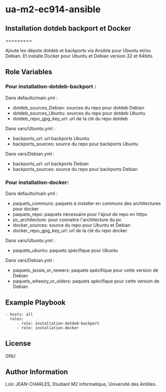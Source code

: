 # ua-m2-ec914-ansible

## Installation dotdeb backport et Docker
=========

Ajoute les dépots dotdeb et backports via Ansible pour Ubuntu et/ou Debian. Et installe Docker pour Ubuntu et Debian version 32 et 64bits.

Role Variables
--------------

### Pour  installation-dotdeb-backport :

Dans defaults/main.yml :
- dotdeb_sources_Debian: sources du repo pour dotdeb Debian
- dotdeb_sources_Ubuntu: sources du repo pour dotdeb Ubuntu
- dotdeb_repo_gpg_key_url: url de la clé du repo dotdeb

Dans vars/Ubuntu.yml :
- backports_url: url backports Ubuntu
- backports_sources: source du repo pour backports Ubuntu

Dans vars/Debian.yml :
- backports_url: url backports Debian
- backports_sources: source du repo pour backports Debian


### Pour  installation-docker:

Dans defaults/main.yml :
- paquets_communs: paquets à installer en communs des architectures pour docker
- paquets_repo: paquets nécessaire pour l'ajout de repo en https
- pc_architecture: pour connaitre l'architecture du pc
- docker_sources: source du repo pour Ubuntu et Debian
- docker_repo_gpg_key_url: url de la clé du repo docker

Dans vars/Ubuntu.yml :
- paquets_ubuntu: paquets spécifique pour Ubuntu

Dans vars/Debian.yml :
- paquets_jessie_or_newers: paquets spécifique pour cette version de Debian
- paquets_wheezy_or_olders: paquets spécifique pour cette version de Debian

Example Playbook
----------------

    - hosts: all
      roles:
         - role: installation-dotdeb-backport
         - role: installation-docker

License
-------
GNU

Author Information
------------------

Loïc JEAN-CHARLES, Etudiant M2 informatique, Université des Antilles.
